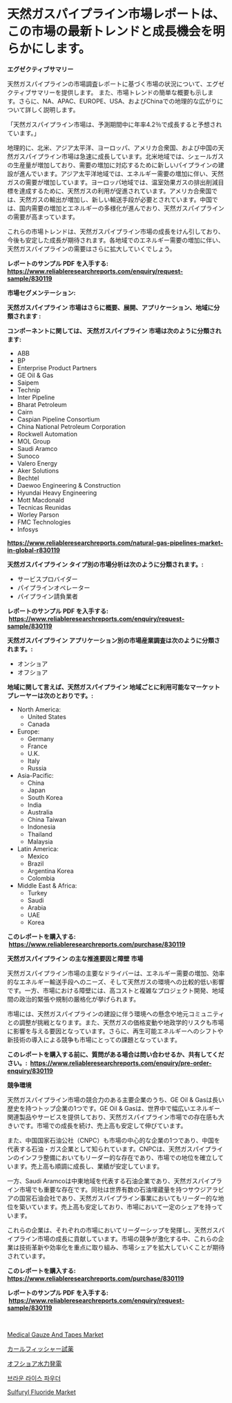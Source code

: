 <p><h1>天然ガスパイプライン市場レポートは、この市場の最新トレンドと成長機会を明らかにします。</h1></p><p><strong>エグゼクティブサマリー</strong></p>
<p><p>天然ガスパイプラインの市場調査レポートに基づく市場の状況について、エグゼクティブサマリーを提供します。 また、市場トレンドの簡単な概要も示します。さらに、NA、APAC、EUROPE、USA、およびChinaでの地理的な広がりについて詳しく説明します。</p><p>「天然ガスパイプライン市場は、予測期間中に年率4.2％で成長すると予想されています。」</p><p>地理的に、北米、アジア太平洋、ヨーロッパ、アメリカ合衆国、および中国の天然ガスパイプライン市場は急速に成長しています。北米地域では、シェールガスの生産量が増加しており、需要の増加に対応するために新しいパイプラインの建設が進んでいます。アジア太平洋地域では、エネルギー需要の増加に伴い、天然ガスの需要が増加しています。ヨーロッパ地域では、温室効果ガスの排出削減目標を達成するために、天然ガスの利用が促進されています。アメリカ合衆国では、天然ガスの輸出が増加し、新しい輸送手段が必要とされています。中国では、国内需要の増加とエネルギーの多様化が進んでおり、天然ガスパイプラインの需要が高まっています。</p><p>これらの市場トレンドは、天然ガスパイプライン市場の成長をけん引しており、今後も安定した成長が期待されます。各地域でのエネルギー需要の増加に伴い、天然ガスパイプラインの需要はさらに拡大していくでしょう。</p></p>
<p><strong>レポートのサンプル PDF を入手する: <a href="https://www.reliableresearchreports.com/enquiry/request-sample/830119">https://www.reliableresearchreports.com/enquiry/request-sample/830119</a></strong></p>
<p><strong>市場セグメンテーション:</strong></p>
<p><strong> 天然ガスパイプライン 市場はさらに概要、展開、アプリケーション、地域に分類されます :</strong></p>
<p><strong>コンポーネントに関しては、 天然ガスパイプライン 市場は次のように分類されます: &nbsp;</strong></p>
<p><ul><li>ABB</li><li>BP</li><li>Enterprise Product Partners</li><li>GE Oil & Gas</li><li>Saipem</li><li>Technip</li><li>Inter Pipeline</li><li>Bharat Petroleum</li><li>Cairn</li><li>Caspian Pipeline Consortium</li><li>China National Petroleum Corporation</li><li>Rockwell Automation</li><li>MOL Group</li><li>Saudi Aramco</li><li>Sunoco</li><li>Valero Energy</li><li>Aker Solutions</li><li>Bechtel</li><li>Daewoo Engineering & Construction</li><li>Hyundai Heavy Engineering</li><li>Mott Macdonald</li><li>Tecnicas Reunidas</li><li>Worley Parson</li><li>FMC Technologies</li><li>Infosys</li></ul></p>
<p><strong><a href="https://www.reliableresearchreports.com/natural-gas-pipelines-market-in-global-r830119">https://www.reliableresearchreports.com/natural-gas-pipelines-market-in-global-r830119</a></strong></p>
<p><strong> 天然ガスパイプライン タイプ別の市場分析は次のように分類されます。:</strong></p>
<p><ul><li>サービスプロバイダー</li><li>パイプラインオペレーター</li><li>パイプライン請負業者</li></ul></p>
<p><strong>レポートのサンプル PDF を入手する: &nbsp;<a href="https://www.reliableresearchreports.com/enquiry/request-sample/830119">https://www.reliableresearchreports.com/enquiry/request-sample/830119</a></strong></p>
<p><strong> 天然ガスパイプライン アプリケーション別の市場産業調査は次のように分類されます。:</strong></p>
<p><ul><li>オンショア</li><li>オフショア</li></ul></p>
<p><strong>地域に関して言えば、天然ガスパイプライン 地域ごとに利用可能なマーケットプレーヤーは次のとおりです。:</strong></p>
<p><ul>
    <li>
        North America:
        <ul>
            <li>United States</li>
            <li>Canada</li>
        </ul>
    </li>
    <li>
        Europe:
        <ul>
            <li>Germany</li>
            <li>France</li>
            <li>U.K.</li>
            <li>Italy</li>
            <li>Russia</li>
        </ul>
    </li>
    <li>
        Asia-Pacific:
        <ul>
            <li>China</li>
            <li>Japan</li>
            <li>South Korea</li>
            <li>India</li>
            <li>Australia</li>
            <li>China Taiwan</li>
            <li>Indonesia</li>
            <li>Thailand</li>
            <li>Malaysia</li>
        </ul>
    </li>
    <li>
        Latin America:
        <ul>
            <li>Mexico</li>
            <li>Brazil</li>
            <li>Argentina Korea</li>
            <li>Colombia</li>
        </ul>
    </li>
    <li>
        Middle East & Africa:
        <ul>
            <li>Turkey</li>
            <li>Saudi</li>
            <li>Arabia</li>
            <li>UAE</li>
            <li>Korea</li>
        </ul>
    </li>
    </ul></p>
<p><strong>このレポートを購入する: &nbsp;<a href="https://www.reliableresearchreports.com/purchase/830119">https://www.reliableresearchreports.com/purchase/830119</a></strong></p>
<p><strong>天然ガスパイプライン の主な推進要因と障壁 市場</strong></p>
<p><p>天然ガスパイプライン市場の主要なドライバーは、エネルギー需要の増加、効率的なエネルギー輸送手段へのニーズ、そして天然ガスの環境への比較的低い影響です。一方、市場における障壁には、高コストと複雑なプロジェクト開発、地域間の政治的緊張や規制の厳格化が挙げられます。</p><p>市場には、天然ガスパイプラインの建設に伴う環境への懸念や地元コミュニティとの調整が挑戦となります。また、天然ガスの価格変動や地政学的リスクも市場に影響を与える要因となっています。さらに、再生可能エネルギーへのシフトや新技術の導入による競争も市場にとっての課題となっています。</p></p>
<p><strong>このレポートを購入する前に、質問がある場合は問い合わせるか、共有してください。:&nbsp; <a href="https://www.reliableresearchreports.com/enquiry/pre-order-enquiry/830119">https://www.reliableresearchreports.com/enquiry/pre-order-enquiry/830119</a></strong></p>
<p><strong>競争環境</strong></p>
<p><p>天然ガスパイプライン市場の競合力のある主要企業のうち、GE Oil & Gasは長い歴史を持つトップ企業の1つです。GE Oil & Gasは、世界中で幅広いエネルギー関連製品やサービスを提供しており、天然ガスパイプライン市場での存在感も大きいです。市場での成長を続け、売上高も安定して伸びています。</p><p>また、中国国家石油公社（CNPC）も市場の中心的な企業の1つであり、中国を代表する石油・ガス企業として知られています。CNPCは、天然ガスパイプラインのインフラ整備においてもリーダー的な存在であり、市場での地位を確立しています。売上高も順調に成長し、業績が安定しています。</p><p>一方、Saudi Aramcoは中東地域を代表する石油企業であり、天然ガスパイプライン市場でも重要な存在です。同社は世界有数の石油埋蔵量を持つサウジアラビアの国営石油会社であり、天然ガスパイプライン事業においてもリーダー的な地位を築いています。売上高も安定しており、市場において一定のシェアを持っています。</p><p>これらの企業は、それぞれの市場においてリーダーシップを発揮し、天然ガスパイプライン市場の成長に貢献しています。市場の競争が激化する中、これらの企業は技術革新や効率化を重点に取り組み、市場シェアを拡大していくことが期待されています。</p></p>
<p><strong>このレポートを購入する: &nbsp; <a href="https://www.reliableresearchreports.com/purchase/830119">https://www.reliableresearchreports.com/purchase/830119</a></strong></p>
<p><strong>レポートのサンプル PDF を入手する: &nbsp;<a href="https://www.reliableresearchreports.com/enquiry/request-sample/830119">https://www.reliableresearchreports.com/enquiry/request-sample/830119</a></strong><strong></strong></p>
<p>&nbsp;</p>
<p><p><a href="https://github.com/bmorecock/Market-Research-Report-List-2/blob/main/medical-gauze-and-tapes-market.md">Medical Gauze And Tapes Market</a></p><p><a href="https://medium.com/@alicequigley2023/%E3%82%AB%E3%83%BC%E3%83%AB%E3%83%95%E3%82%A3%E3%83%83%E3%82%B7%E3%83%A3%E3%83%BC%E3%83%AA%E3%83%BC%E3%82%A8%E3%83%BC%E3%82%B8%E3%82%A7%E3%83%B3%E3%83%88%E3%81%AE%E5%B8%82%E5%A0%B4%E8%A6%8F%E6%A8%A1%E3%81%AF-%E3%82%B0%E3%83%AD%E3%83%BC%E3%83%90%E3%83%AB%E6%A5%AD%E7%95%8C%E3%81%A7%E6%9C%80%E9%81%A9%E3%81%AA%E3%83%9E%E3%83%BC%E3%82%B1%E3%83%86%E3%82%A3%E3%83%B3%E3%82%B0%E3%83%81%E3%83%A3%E3%83%8D%E3%83%AB%E3%82%92%E6%98%8E%E3%82%89%E3%81%8B%E3%81%AB%E3%81%97%E3%81%BE%E3%81%99-9a6b5b618aa5">カールフィッシャー試薬</a></p><p><a href="https://github.com/cnnriuez22368/Market-Research-Report-List-1/blob/main/200964524138.md">オフショア水力発電</a></p><p><a href="https://github.com/vs10l4sfg5c/Market-Research-Report-List-1/blob/main/837995022041.md">브라운 라이스 파우더</a></p><p><a href="https://issuu.com/reportprime-2/docs/sulfuryl-fluoride-market-size-2030.pptx">Sulfuryl Fluoride Market</a></p></p>
